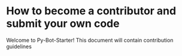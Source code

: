 # How to become a contributor and submit your own code

Welcome to Py-Bot-Starter! This document will contain contribution guidelines